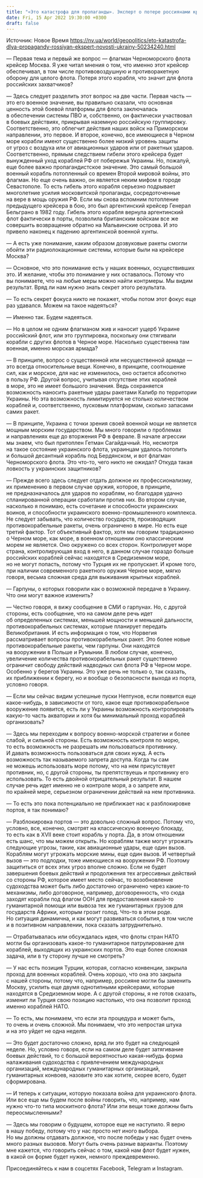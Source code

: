 ```yaml
---
title: "«Это катастрофа для пропаганды». Эксперт о потере россиянами крейсера Москва и его роли в планах оккупантов — интервью"
date: Fri, 15 Apr 2022 19:30:00 +0300
draft: false
---
```

Источник: Новое Время https://nv.ua/world/geopolitics/eto-katastrofa-dlya-propagandy-rossiyan-ekspert-novosti-ukrainy-50234240.html


— Первая тема и первый же вопрос — флагман Черноморского флота крейсер Москва. Я уже читал мнения о том, что именно этот крейсер обеспечивал, в том числе противовоздушную и противоракетную оборону для целого флота. Потеря этого корабля, что значит для флота российских захватчиков?

— Здесь следует разделить этот вопрос на две части. Первая часть — это его военное значение, вы правильно сказали, что основная ценность этой боевой платформы для флота заключалась в обеспечении системы ПВО и, собственно, он фактически участвовал в боевых действиях, прикрывая наземную российскую группировку. Соответственно, это облегчит действия наших войск на Приморском направлении, это первое. И второе, конечно, все имеющиеся в Черном море корабли имеют существенно более низкий уровень защиты от угроз с воздуха или от авиационных ударов или от ракетных ударов. Соответственно, прямым следствием гибели этого крейсера будет вынужденный уход кораблей РФ от побережья Украины. Но, пожалуй, еще более важно пропагандистское значение. Это самый большой военный корабль потопленный со времен Второй мировой войны, это флагман. Но еще очень важно, он является неким мифом в городе Севастополе. То есть гибель этого корабля серьезно подрывает многолетние усилия московитской пропаганды, сосредоточенные на вере в мощь оружия РФ. Если мы снова вспомним потопление предыдущего крейсера в бою, это был аргентинский крейсер Генерал Бельграно в 1982 году. Гибель этого корабля вернула аргентинский флот фактически в порты, позволила британским войскам все же совершить возвращение обратно на Мальвинские острова. И это привело наконец к падению аргентинской военной хунты.

— А есть уже понимание, каким образом дозвуковые ракеты смогли обойти эти радиолокационные системы, которые были на крейсере Москва?

— Основное, что это понимание есть у наших военных, осуществивших это. И желание, чтобы это понимание у них оставалось. Потому что вы понимаете, что на любые меры можно найти контрмеры. Мы видим результат. Вряд ли нам нужно знать секрет этого результата.

— То есть секрет фокуса никто не покажет, чтобы потом этот фокус еще раз удавался. Можем на такое надеяться?

— Именно так. Будем надеяться.

— Но в целом не одним флагманом жив и наносит ущерб Украине российский флот, или это группировка, поскольку они стягивали корабли с других флотов в Черное море. Насколько существенна там военная, именно морская армада?

— В принципе, вопрос о существенной или несущественной армаде — это всегда относительные вещи. Конечно, в принципе, соотношение сил, как и морское, для нас не изменилось, оно остается абсолютно в пользу РФ. Другой вопрос, учитывая отсутствие этих кораблей в море, это не имеет большого значения. Ведь сохраняется возможность наносить ракетные удары ракетами Калибр по территории Украины. Но эта возможность лимитируется не столько количеством кораблей и, соответственно, пусковым платформам, сколько запасами самих ракет.

— В принципе, Украина с точки зрения своей военной мощи не является мощным морским государством. Мы много говорили о проблемах и направлениях еще до вторжения РФ в феврале. В начале агрессии мы знаем, что был притоплен Гетман Сагайдачный. Но, несмотря на такое состояние украинского флота, украинцам удалось потопить и большой десантный корабль под Бердянском, и вот флагман Черноморского флота. Это что-то, чего никто не ожидал? Откуда такая ловкость у украинских защитников?

— Прежде всего здесь следует отдать должное их профессионализму, их применению в первом случае оружия, которое, в принципе, не предназначалось для ударов по кораблям, но благодаря удачно спланированной операции сработали против них. Во втором случае, насколько я понимаю, есть сочетание и способности украинских воинов, и способности украинского военно-промышленного комплекса. Не следует забывать, что количество государств, производящих противокорабельные ракеты, очень ограничено в мире. Но есть еще третий фактор. Тот объективный фактор, хотя мы говорим традиционно о Черном море, как море, в военном отношении оно классическим морем не является. Оно окружено со всех сторон. Контролирует море страна, контролирующая вход в него, в данном случае гораздо больше российских кораблей сейчас находятся в Средиземном море, но не могут попасть, потому что Турция их не пропускает. И кроме того, при наличии современного ракетного оружия Черное море, мягко говоря, весьма сложная среда для выживания крыпных кораблей.

— Гарпуны, о которых говорили как о возможной передаче в Украину. Что они могут важное изменить?

— Честно говоря, я вижу сообщение в СМИ о гарпунах. Но, с другой стороны, есть сообщение, что на самом деле речь идет об определенных системах, меньшей мощности и меньшей дальности, противокорабельных системах, которые планирует передать Великобритания. И есть информация о том, что Норвегия рассматривает вопросы противокорабельных ракет. Это более новые противокорабельные ракеты, чем гарпуны. Они находятся на вооружении в Польше и Румынии. В любом случае, конечно, увеличение количества противокорабельных ракет существенно ограничит свободу действий надводных сил флота РФ в Черном море. Особенно у берегов Украины. Это уже речь не только о, так сказать, их приближении к берегу, но и вообще о безопасности выхода из порта, условно говоря.

— Если мы сейчас видим успешные пуски Нептунов, если появится еще какое-нибудь, в зависимости от того, какое еще противокорабельное вооружение появится, есть ли у Украины возможность контролировать какую-то часть акватории и хотя бы минимальный проход кораблей организовать?

— Здесь мы переходим к вопросу военно-морской стратегии и более слабой, и сильной стороны. Есть возможность контроля по морю, то есть возможность не разрешать им пользоваться противнику. И давать возможность пользоваться для своих нужд. А есть возможность так называемого запрета доступа. Когда ты сам не можешь использовать море потому, что на нем присутствует противник, но, с другой стороны, ты препятствуешь и противнику его использовать. То есть двойной отрицательный результат. В нашем случае речь идет именно не о контроле моря, а о запрете или, по крайней мере, серьезном ограничении действий на нем противника.

— То есть это пока потенциально не приближает нас к разблокировке портов, я так понимаю?

— Разблокировка портов — это довольно сложный вопрос. Потому что, условно, все, конечно, смотрят на классическую военную блокаду, то есть как в XVII веке стоит корабль у порта. Да, в этом отношении есть шанс, что мы можем открыть. Но кораблям также могут угрожать следующие угрозы, такие, как авиационные удары, еще один вызов. Кораблям могут угрожать морские мины, еще один вызов. И четвертый вызов — это подлодки, тоже имеющиеся на вооружении РФ. Поэтому защититься от всех этих угроз вполне сложно. Если не будет завершения боевых действий и продолжения тех агрессивных действий со стороны РФ, которое имеет место сейчас, то возобновление судоходства может быть либо достаточно ограничено через какие-то механизмы, либо договорное, например, договоренность, что сюда заходят корабли под флагом ООН для предоставления какой-то гуманитарной помощи или вывоза тех же гуманитарных грузов для государств Африки, которым грозит голод. Что-то в этом роде. Но ситуация динамична, и как могут развиваться события, в том числе и в позитивном направлении, пока сказать затруднительно.

— Отрабатывалась или обсуждалась идея, что флоты стран НАТО могли бы организовать какое-то гуманитарное патрулирование для кораблей, выходящих из украинских портов. Это еще более сложная задача, или в ту сторону лучше не смотреть?

— У нас есть позиция Турции, которая, согласно конвенции, закрыла проход для военных кораблей. Очень хорошо, что она это закрыла с нашей стороны, потому что, например, россияне могли бы заменить Москву, усилить еще двумя однотипными крейсерами, которые находятся в Средиземном море. А с другой стороны, я не готов сказать, изменит ли Турция свою позицию настолько, что она позволит проход именно кораблей НАТО.

— То есть, мы понимаем, что если эта процедура и может быть, то очень и очень сложной. Мы понимаем, что это непростая штука и на это уйдет не одна неделя.

— Это будет достаточно сложно, вряд ли это будет на следующей неделе. Но, условно говоря, если на самом деле будет затягивание боевых действий, то с большой вероятностью какая-нибудь форма налаживания судоходства с привлечением международных организаций, международных гуманитарных организаций, гуманитарных конвоев, назовите это как хотите, скорее всего, будет сформирована.

— И теперь к ситуации, которую показала война для украинского флота. Или все еще мы будем после войны говорить, что, например, нам нужно что-то типа москитного флота? Или эти вещи тоже должны быть переосмысленными?

— Здесь мы говорим о будущем, которое еще не наступило. Я верю в нашу победу, потому что у нас просто нет иного выбора. Но мы должны отдавать должное, что после победы у нас будет очень много разных вызовов. Могут быть очень разные варианты. Поэтому мне кажется, что говорить сейчас о том, какой нам флот будет нужен, в какой он форме будет нужен, немного преждевременно.

Присоединяйтесь к нам в соцсетях Facebook, Telegram и Instagram.

